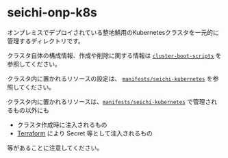 # seichi-onp-k8s

オンプレミスでデプロイされている整地鯖用のKubernetesクラスタを一元的に管理するディレクトリです。

クラスタ自体の構成情報、作成や削除に関する情報は [`cluster-boot-scripts`](./cluster-boot-scripts) を参照してください。

クラスタ内に置かれるリソースの設定は、 [`manifests/seichi-kubernetes`](./manifests/seichi-kubernetes) を参照してください。

クラスタ内に置かれるリソースは、[`manifests/seichi-kubernetes`](./manifests/seichi-kubernetes) で管理されるもの以外にも
 - クラスタ作成時に注入されるもの
 - [Terraform](../terraform/) により Secret 等として注入されるもの

等があることに注意してください。
